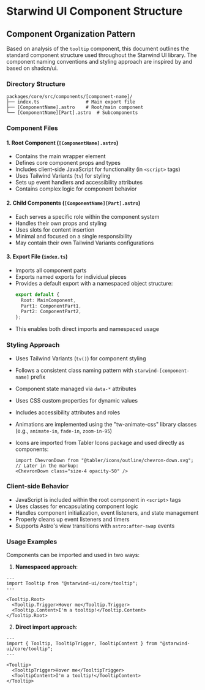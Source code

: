# Starwind UI Component Structure

## Component Organization Pattern

Based on analysis of the `tooltip` component, this document outlines the standard component structure used throughout the Starwind UI library. The component naming conventions and styling approach are inspired by and based on shadcn/ui.

### Directory Structure

```
packages/core/src/components/[component-name]/
├── index.ts                 # Main export file
├── [ComponentName].astro    # Root/main component
└── [ComponentName][Part].astro  # Subcomponents
```

### Component Files

#### 1. Root Component (`[ComponentName].astro`)

- Contains the main wrapper element
- Defines core component props and types
- Includes client-side JavaScript for functionality (in `<script>` tags)
- Uses Tailwind Variants (`tv`) for styling
- Sets up event handlers and accessibility attributes
- Contains complex logic for component behavior

#### 2. Child Components (`[ComponentName][Part].astro`)

- Each serves a specific role within the component system
- Handles their own props and styling
- Uses slots for content insertion
- Minimal and focused on a single responsibility
- May contain their own Tailwind Variants configurations

#### 3. Export File (`index.ts`)

- Imports all component parts
- Exports named exports for individual pieces
- Provides a default export with a namespaced object structure:
  ```typescript
  export default {
    Root: MainComponent,
    Part1: ComponentPart1,
    Part2: ComponentPart2,
  };
  ```
- This enables both direct imports and namespaced usage

### Styling Approach

- Uses Tailwind Variants (`tv()`) for component styling
- Follows a consistent class naming pattern with `starwind-[component-name]` prefix
- Component state managed via `data-*` attributes
- Uses CSS custom properties for dynamic values
- Includes accessibility attributes and roles
- Animations are implemented using the "tw-animate-css" library classes (e.g., `animate-in`, `fade-in`, `zoom-in-95`)
- Icons are imported from Tabler Icons package and used directly as components:

  ```astro
  import ChevronDown from "@tabler/icons/outline/chevron-down.svg"; // Later in the markup:
  <ChevronDown class="size-4 opacity-50" />
  ```

### Client-side Behavior

- JavaScript is included within the root component in `<script>` tags
- Uses classes for encapsulating component logic
- Handles component initialization, event listeners, and state management
- Properly cleans up event listeners and timers
- Supports Astro's view transitions with `astro:after-swap` events

### Usage Examples

Components can be imported and used in two ways:

1. **Namespaced approach**:

```astro
---
import Tooltip from "@starwind-ui/core/tooltip";
---

<Tooltip.Root>
  <Tooltip.Trigger>Hover me</Tooltip.Trigger>
  <Tooltip.Content>I'm a tooltip!</Tooltip.Content>
</Tooltip.Root>
```

2. **Direct import approach**:

```astro
---
import { Tooltip, TooltipTrigger, TooltipContent } from "@starwind-ui/core/tooltip";
---

<Tooltip>
  <TooltipTrigger>Hover me</TooltipTrigger>
  <TooltipContent>I'm a tooltip!</TooltipContent>
</Tooltip>
```
